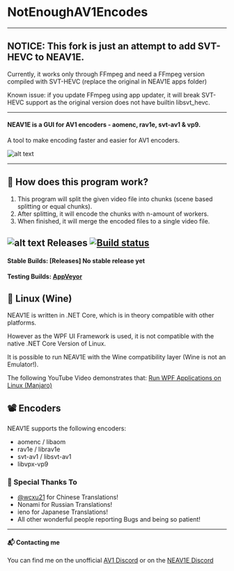 # NotEnoughAV1Encodes


---


## NOTICE: This fork is just an attempt to add SVT-HEVC to NEAV1E.
Currently, it works only through FFmpeg and need a FFmpeg version compiled with SVT-HEVC (replace the original in NEAV1E apps folder)

Known issue: if you update FFmpeg using app updater, it will break SVT-HEVC support as the original version does not have builtin libsvt_hevc.

---


#### NEAV1E is a GUI for AV1 encoders - aomenc, rav1e, svt-av1 & vp9. 

A tool to make encoding faster and easier for AV1 encoders.

![alt text](https://i.imgur.com/EcF3P1l.png "Darkmode")


---

## 🔬 How does this program work?
1. This program will split the given video file into chunks (scene based splitting or equal chunks).
2. After splitting, it will encode the chunks with n-amount of workers. 
3. When finished, it will merge the encoded files to a single video file.


## ![alt text](https://i.imgur.com/Ql4lP4E.png) Releases [![Build status](https://ci.appveyor.com/api/projects/status/f3wd2kr5i8eofj88/branch/master?svg=true)](https://ci.appveyor.com/project/Alkl/notenoughav1encodes/branch/master)

#### Stable Builds: [Releases] No stable release yet

#### Testing Builds: [AppVeyor](https://ci.appveyor.com/project/manzing/notenoughav1encodes/branch/SVT-HEVC-FFmpeg-Support/artifacts)

## 🐧 Linux (Wine)
NEAV1E is written in .NET Core, which is in theory compatible with other platforms.

However as the WPF UI Framework is used, it is not compatible with the native .NET Core Version of Linux.

It is possible to run NEAV1E with the Wine compatibility layer (Wine is not an Emulator!).

The following YouTube Video demonstrates that: [Run WPF Applications on Linux (Manjaro)](https://www.youtube.com/watch?v=u1PWRYLuiNQ)


## 📽 Encoders

NEAV1E supports the following encoders:

- aomenc / libaom
- rav1e / librav1e
- svt-av1 / libsvt-av1
- libvpx-vp9

### 🎉 Special Thanks To
- [@wcxu21](https://github.com/wcxu21) for Chinese Translations!
- Nonami for Russian Translations!
- ieno for Japanese Translations!
- All other wonderful people reporting Bugs and being so patient!

---

#### 📬 Contacting me
You can find me on the unofficial [AV1 Discord](https://discord.gg/HSBxne3) or on the [NEAV1E Discord](https://discord.gg/yG27ArHBFe)
